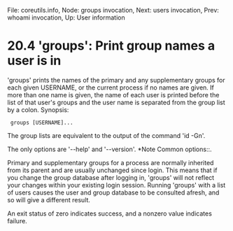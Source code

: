 File: coreutils.info,  Node: groups invocation,  Next: users invocation,  Prev: whoami invocation,  Up: User information

20.4 'groups': Print group names a user is in
=============================================

'groups' prints the names of the primary and any supplementary groups
for each given USERNAME, or the current process if no names are given.
If more than one name is given, the name of each user is printed before
the list of that user's groups and the user name is separated from the
group list by a colon.  Synopsis:

     groups [USERNAME]...

   The group lists are equivalent to the output of the command 'id -Gn'.

   The only options are '--help' and '--version'.  *Note Common
options::.

   Primary and supplementary groups for a process are normally inherited
from its parent and are usually unchanged since login.  This means that
if you change the group database after logging in, 'groups' will not
reflect your changes within your existing login session.  Running
'groups' with a list of users causes the user and group database to be
consulted afresh, and so will give a different result.

   An exit status of zero indicates success, and a nonzero value
indicates failure.

